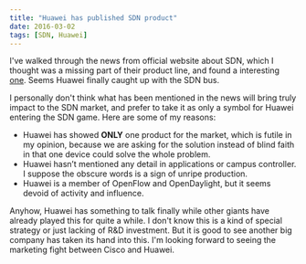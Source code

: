 ```yaml
---
title: "Huawei has published SDN product"
date: 2016-03-02
tags: [SDN, Huawei]
---
```


I've walked through the news from official website about SDN, which I thought was a missing part of their product line, and found a interesting [one](http://enterprise.huawei.com/ilink/enenterprise/news-event/news/news-list/HW_277550). Seems Huawei finally caught up with the SDN bus.

I personally don't think what has been mentioned in the news will bring truly impact to the SDN market, and prefer to take it as only a symbol for Huawei entering the SDN game. Here are some of my reasons:

- Huawei has showed **ONLY** one product for the market, which is futile in my opinion, because we are asking for the solution instead of blind faith in that one device could solve the whole problem.
- Huawei hasn’t mentioned any detail in applications or campus controller. I suppose the obscure words is a sign of unripe production.
- Huawei is a member of OpenFlow and OpenDaylight, but it seems devoid of activity and influence.

Anyhow, Huawei has something to talk finally while other giants have already played this for quite a while. I don't know this is a kind of special strategy or just lacking of R&D investment. But it is good to see another big company has taken its hand into this. I'm looking forward to seeing the marketing fight between Cisco and Huawei.

